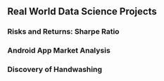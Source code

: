 ## Real World Data Science Projects

### Risks and Returns: Sharpe Ratio
### Android App Market Analysis
### Discovery of Handwashing
